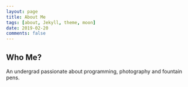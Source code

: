 ```yaml
---
layout: page
title: About Me 
tags: [about, Jekyll, theme, moon]
date: 2019-02-20
comments: false
---
```


## Who Me?

An undergrad passionate about programming, photography and fountain
pens.
